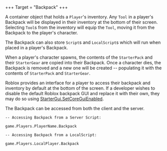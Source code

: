 +++
Target = "Backpack"
+++

A container object that holds a `Player`'s inventory. Any `Tool` in a player's Backpack will be displayed in their inventory at the bottom of their screen. Selecting `Tool`s from the inventory will equip the `Tool`, moving it from the Backpack to the player's character.The Backpack can also store `Script`s and `LocalScript`s which will run when placed in a player's Backpack.When a player's character spawns, the contents of the `StarterPack` and their `StarterGear` are copied into their Backpack. Once a character dies, the Backpack is removed and a new one will be created -- populating it with the contents of `StarterPack` and `StarterGear`.Roblox provides an interface for a player to access their backpack and inventory by default at the bottom of the screen. If a developer wishes to disable the default Roblox backpack GUI and replace it with their own, they may do so using [StarterGui.SetCoreGuiEnabled](https://developer.roblox.com/api-reference/function/StarterGui/SetCoreGuiEnabled).The Backpack can be accessed from both the client and the server.    -- Accessing Backpack from a Server Script:    game.Players.PlayerName.Backpack    -- Accessing Backpack from a LocalScript:    game.Players.LocalPlayer.Backpack